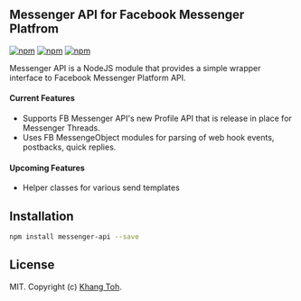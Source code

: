 ## Messenger API for Facebook Messenger Platfrom

[![npm](https://img.shields.io/npm/v/messenger-api.svg)](https://www.npmjs.com/package/messenger-api)
[![npm](https://img.shields.io/npm/dm/messenger-api.svg)](https://www.npmjs.com/package/messenger-api)
[![npm](https://img.shields.io/npm/dt/messenger-api.svg)](https://www.npmjs.com/package/messenger-api)


Messenger API is a NodeJS module that provides a simple wrapper interface to Facebook Messenger Platform API.

#### Current Features
* Supports FB Messenger API's new Profile API that is release in place for Messenger Threads.
* Uses FB MessengeObject modules for parsing of web hook events, postbacks, quick replies.

#### Upcoming Features
* Helper classes for various send templates

## Installation

```bash
npm install messenger-api --save
```

## License

MIT. Copyright (c) [Khang Toh](https://mogility.com).
